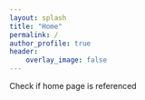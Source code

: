 ```yaml
---
layout: splash
title: "Home"
permalink: /
author_profile: true
header:
    overlay_image: false
---
```

Check if home page is referenced